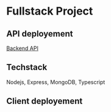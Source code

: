 # Fullstack Project

## API deployement

[Backend API](https://hyper-api-backend.herokuapp.com/)

## Techstack 

Nodejs, Express, MongoDB, Typescript

## Client deployement
